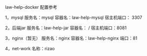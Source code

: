 law-help-docker 配置参考

1，mysql
服务名：mysql
容器名：law-help-mysql
宿主机端口： 3307

2，后端jar
服务名：law-help-jar
容器名： /
宿主机端口：8081


3，nginx（暂无）
服务名：nginx
容器名：law-help-nginx
端口：81

4，net-work
名称：rizao